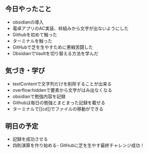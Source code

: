 ## 今日やったこと
- obsidianの導入
- 電卓アプリのAC実装、枠組みから文字が出ないようにした
- Githubを初めて触った
- ターミナルを触った
- GitHubで芝を生やすために悪戦苦闘した
-  ObsidianでVaultを切り替える方法を学んだ

## 気づき・学び
- textContentで文字列だけを削除することが出来る
- overflow:hiddenで要素から文字がはみ出なくなる
- obsidianで勉強内容を記録
- Githubは毎日の勉強とまとまった記録を載せる
- ターミナルで[[cd]]でファイルの移動ができる
## 明日の予定
- 記録を成功させる
- 四則演算を作り始める- GitHubに芝を生やす最終チャレンジ成功！
